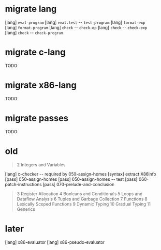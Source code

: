 # migrate lang

[lang] `eval-program`
[lang] `eval.test` -- `test-program`
[lang] `format-exp`
[lang] `format-program`
[lang] `check` -- `check-op`
[lang] `check` -- `check-exp`
[lang] `check` -- `check-program`

# migrate c-lang

TODO

# migrate x86-lang

TODO

# migrate passes

TODO

# old

> 2 Integers and Variables

[lang] c-checker -- required by 050-assign-homes
[syntax] extract X86Info
[pass] 050-assign-homes
[pass] 050-assign-homes -- test
[pass] 060-patch-instructions
[pass] 070-prelude-and-conclusion

> 3 Register Allocation
> 4 Booleans and Conditionals
> 5 Loops and Dataflow Analysis
> 6 Tuples and Garbage Collection
> 7 Functions
> 8 Lexically Scoped Functions
> 9 Dynamic Typing
> 10 Gradual Typing
> 11 Generics

# later

[lang] x86-evaluator
[lang] x86-pseudo-evaluator
